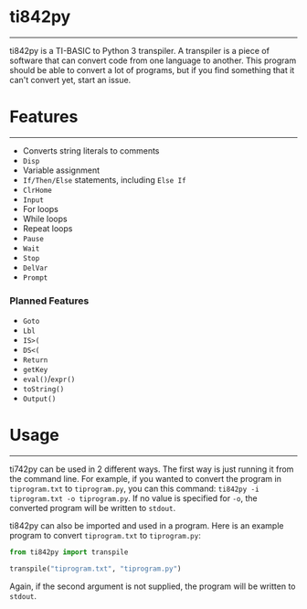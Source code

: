 # ti842py

----

ti842py is a TI-BASIC to Python 3 transpiler. A transpiler is a piece of software that can convert code from one language to another. This program should be able to convert a lot of programs, but if you find something that it can't convert yet, start an issue.

# Features

----

 - Converts string literals to comments
 - `Disp`
 - Variable assignment
 - `If/Then/Else` statements, including `Else If`
 - `ClrHome`
 - `Input`
 - For loops
 - While loops
 - Repeat loops
 - `Pause`
 - `Wait`
 - `Stop`
 - `DelVar`
 - `Prompt`

### Planned Features
 - `Goto`
 - `Lbl`
 - `IS>(`
 - `DS<(`
 - `Return`
 - `getKey`
 - `eval()`/`expr()`
 - `toString()`
 - `Output()`

# Usage

----

ti742py can be used in 2 different ways. The first way is just running it from the command line. For example, if you wanted to convert the program in `tiprogram.txt` to `tiprogram.py`, you can this command: `ti842py -i tiprogram.txt -o tiprogram.py`. If no value is specified for `-o`, the converted program will be written to `stdout`.

ti842py can also be imported and used in a program. Here is an example program to convert `tiprogram.txt` to `tiprogram.py`:

```py
from ti842py import transpile

transpile("tiprogram.txt", "tiprogram.py")
```
Again, if the second argument is not supplied, the program will be written to `stdout`.